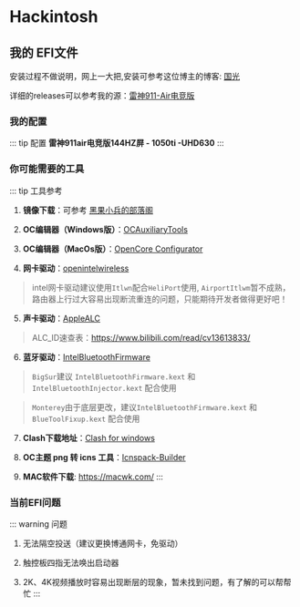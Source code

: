 # Hackintosh

## **我的 EFI文件**
安装过程不做说明，网上一大把,安装可参考这位博主的博客:  [国光](https://apple.sqlsec.com/2-%E5%90%AF%E5%8A%A8%E7%9B%98%E5%88%B6%E4%BD%9C/2-1.html)

详细的releases可以参考我的源：[雷神911-Air电竞版](https://github.com/chenzk14/Thunderobot-Hackintosh)

### 我的配置
::: tip 配置
**雷神911air电竞版144HZ屏 - 1050ti -UHD630** 
:::

### **你可能需要的工具**
::: tip 工具参考
1. **镜像下载**：可参考 [黑果小兵的部落阁](https://blog.daliansky.net/)

2. **OC编辑器（Windows版）**：[OCAuxiliaryTools](https://github.com/ic005k/OCAuxiliaryTools)

3. **OC编辑器（MacOs版）**：[OpenCore Configurator](https://macoshome.com/hackintosh/htools/2100.html#Down)

4. **网卡驱动**：[openintelwireless](https://github.com/OpenIntelWireless/itlwm)

  > intel网卡驱动建议使用`Itlwn`配合`HeliPort`使用, `AirportItlwm`暂不成熟，路由器上行过大容易出现断流重连的问题，只能期待开发者做得更好吧！

5. **声卡驱动**：[AppleALC](https://github.com/acidanthera/AppleALC)

  >ALC_ID速查表：https://www.bilibili.com/read/cv13613833/

6. **蓝牙驱动**：[IntelBluetoothFirmware](https://github.com/OpenIntelWireless/IntelBluetoothFirmware)

  > `BigSur`建议 `IntelBluetoothFirmware.kext` 和 `IntelBluetoothInjector.kext` 配合使用

  > `Monterey`由于底层更改，建议`IntelBluetoothFirmware.kext` 和 `BlueToolFixup.kext` 配合使用

7. **Clash下载地址**：[Clash for windows](https://github.com/Fndroid/clash_for_windows_pkg)

8. **OC主题 png 转 icns 工具**：[Icnspack-Builder](https://github.com/chris1111/Icnspack-Builder)

9. **MAC软件下载**: https://macwk.com/
::: 
### **当前EFI问题**
::: warning 问题
1. 无法隔空投送（建议更换博通网卡，免驱动）

2. 触控板四指无法唤出启动器

3. 2K、4K视频播放时容易出现断层的现象，暂未找到问题，有了解的可以帮帮忙
:::
